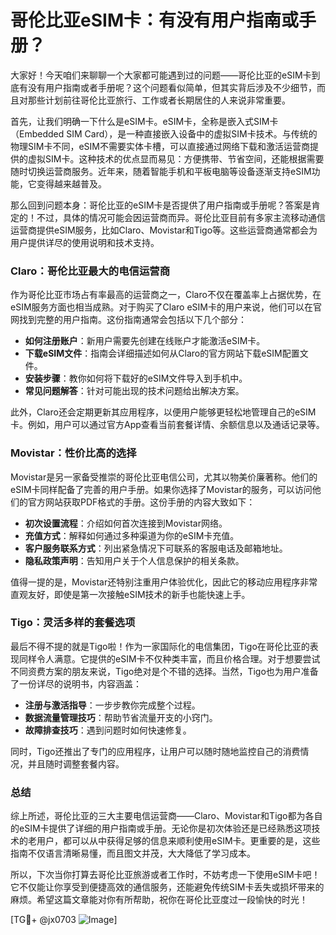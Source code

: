 # 哥伦比亚eSIM卡：有没有用户指南或手册？

大家好！今天咱们来聊聊一个大家都可能遇到过的问题——哥伦比亚的eSIM卡到底有没有用户指南或者手册呢？这个问题看似简单，但其实背后涉及不少细节，而且对那些计划前往哥伦比亚旅行、工作或者长期居住的人来说非常重要。

首先，让我们明确一下什么是eSIM卡。eSIM卡，全称是嵌入式SIM卡（Embedded SIM Card），是一种直接嵌入设备中的虚拟SIM卡技术。与传统的物理SIM卡不同，eSIM不需要实体卡槽，可以直接通过网络下载和激活运营商提供的虚拟SIM卡。这种技术的优点显而易见：方便携带、节省空间，还能根据需要随时切换运营商服务。近年来，随着智能手机和平板电脑等设备逐渐支持eSIM功能，它变得越来越普及。

那么回到问题本身：哥伦比亚的eSIM卡是否提供了用户指南或手册呢？答案是肯定的！不过，具体的情况可能会因运营商而异。哥伦比亚目前有多家主流移动通信运营商提供eSIM服务，比如Claro、Movistar和Tigo等。这些运营商通常都会为用户提供详尽的使用说明和技术支持。

### Claro：哥伦比亚最大的电信运营商

作为哥伦比亚市场占有率最高的运营商之一，Claro不仅在覆盖率上占据优势，在eSIM服务方面也相当成熟。对于购买了Claro eSIM卡的用户来说，他们可以在官网找到完整的用户指南。这份指南通常会包括以下几个部分：

- **如何注册账户**：新用户需要先创建在线账户才能激活eSIM卡。
- **下载eSIM文件**：指南会详细描述如何从Claro的官方网站下载eSIM配置文件。
- **安装步骤**：教你如何将下载好的eSIM文件导入到手机中。
- **常见问题解答**：针对可能出现的技术问题给出解决方案。

此外，Claro还会定期更新其应用程序，以便用户能够更轻松地管理自己的eSIM卡。例如，用户可以通过官方App查看当前套餐详情、余额信息以及通话记录等。

### Movistar：性价比高的选择

Movistar是另一家备受推崇的哥伦比亚电信公司，尤其以物美价廉著称。他们的eSIM卡同样配备了完善的用户手册。如果你选择了Movistar的服务，可以访问他们的官方网站获取PDF格式的手册。这份手册的内容大致如下：

- **初次设置流程**：介绍如何首次连接到Movistar网络。
- **充值方式**：解释如何通过多种渠道为你的eSIM卡充值。
- **客户服务联系方式**：列出紧急情况下可联系的客服电话及邮箱地址。
- **隐私政策声明**：告知用户关于个人信息保护的相关条款。

值得一提的是，Movistar还特别注重用户体验优化，因此它的移动应用程序非常直观友好，即使是第一次接触eSIM技术的新手也能快速上手。

### Tigo：灵活多样的套餐选项

最后不得不提的就是Tigo啦！作为一家国际化的电信集团，Tigo在哥伦比亚的表现同样令人满意。它提供的eSIM卡不仅种类丰富，而且价格合理。对于想要尝试不同资费方案的朋友来说，Tigo绝对是个不错的选择。当然，Tigo也为用户准备了一份详尽的说明书，内容涵盖：

- **注册与激活指导**：一步步教你完成整个过程。
- **数据流量管理技巧**：帮助节省流量开支的小窍门。
- **故障排查技巧**：遇到问题时如何快速修复。

同时，Tigo还推出了专门的应用程序，让用户可以随时随地监控自己的消费情况，并且随时调整套餐内容。

### 总结

综上所述，哥伦比亚的三大主要电信运营商——Claro、Movistar和Tigo都为各自的eSIM卡提供了详细的用户指南或手册。无论你是初次体验还是已经熟悉这项技术的老用户，都可以从中获得足够的信息来顺利使用eSIM卡。更重要的是，这些指南不仅语言清晰易懂，而且图文并茂，大大降低了学习成本。

所以，下次当你打算去哥伦比亚旅游或者工作时，不妨考虑一下使用eSIM卡吧！它不仅能让你享受到便捷高效的通信服务，还能避免传统SIM卡丢失或损坏带来的麻烦。希望这篇文章能对你有所帮助，祝你在哥伦比亚度过一段愉快的时光！

[TG💪+ @jx0703 ![Image](https://github.com/user-attachments/assets/dbca1d08-cadb-493c-b0ec-ad6f7a83f270)]